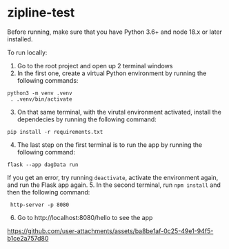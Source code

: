# zipline-test

Before running, make sure that you have Python 3.6+ and node 18.x or later installed.

To run locally:

1. Go to the root project and open up 2 terminal windows
2. In the first one, create a virtual Python environment by running the following commands:
```
python3 -m venv .venv
 . .venv/bin/activate
```
3. On that same terminal, with the virutal environment activated, install the dependecies by running the following command:
```
pip install -r requirements.txt
```
4. The last step on the first terminal is to run the app by running the following command:
```
flask --app dagData run
```
If you get an error, try running `deactivate`, activate the environment again, and run the Flask app again.
5. In the second terminal, run `npm install` and then the following command:
```
 http-server -p 8080
 ```
 6. Go to http://localhost:8080/hello to see the app



https://github.com/user-attachments/assets/ba8be1af-0c25-49e1-94f5-b1ce2a757d80


    
